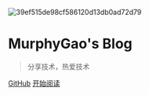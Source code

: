 ![39ef515de98cf586120d13db0ad72d79](https://typora-gao-pic.oss-cn-beijing.aliyuncs.com/39ef515de98cf586120d13db0ad72d79.png)

# **MurphyGao's Blog**

> 分享技术，热爱技术

[GitHub](https://github.com/MurphyBrandonGao/CSNOTES)
[开始阅读](https://murphybrandongao.github.io/CSNOTES/#/)

